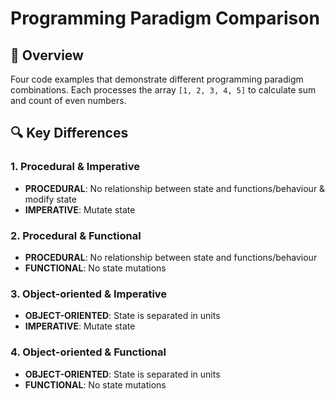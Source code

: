 # Programming Paradigm Comparison

## 🎯 Overview

Four code examples that demonstrate different programming paradigm combinations. Each processes the array `[1, 2, 3, 4, 5]` to calculate sum and count of even numbers.

## 🔍 Key Differences

### 1. Procedural & Imperative

- **PROCEDURAL**: No relationship between state and functions/behaviour & modify state
- **IMPERATIVE**: Mutate state

### 2. Procedural & Functional

- **PROCEDURAL**: No relationship between state and functions/behaviour
- **FUNCTIONAL**: No state mutations

### 3. Object-oriented & Imperative

- **OBJECT-ORIENTED**: State is separated in units
- **IMPERATIVE**: Mutate state

### 4. Object-oriented & Functional

- **OBJECT-ORIENTED**: State is separated in units
- **FUNCTIONAL**: No state mutations

